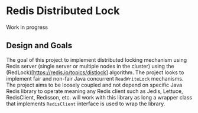 # Redis Distributed Lock

Work in progress

## Design and Goals
The goal of this project to implement distributed locking mechanism using Redis server (single server or multiple nodes in the cluster) using the (RedLock)[https://redis.io/topics/distlock] algorithm. The project looks to implement fair and non-fair Java concurrent `ReadWriteLock` mechanisms. The project aims to be loosely coupled and not depend on specific Java Redis library to operate meaning any Redis client such as Jedis, Lettuce, RedisClient, Redisson, etc. will work with this library as long a wrapper class that implements `RedisClient` interface is used to wrap the library.
